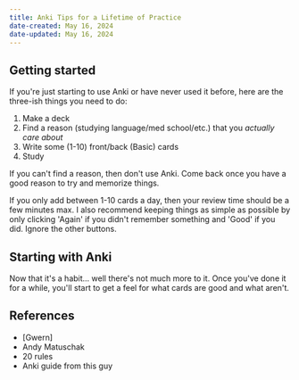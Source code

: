 ```yaml
---
title: Anki Tips for a Lifetime of Practice
date-created: May 16, 2024
date-updated: May 16, 2024
---
```


## Getting started

If you're just starting to use Anki or have never used it before, here are the three-ish things you need to do:

1. Make a deck
2. Find a reason (studying language/med school/etc.) that you *actually care about*
3. Write some (1-10) front/back (Basic) cards
4. Study

If you can't find a reason, then don't use Anki. Come back once you have a good reason to try and memorize things. 

If you only add between 1-10 cards a day, then your review time should be a few minutes max. I also recommend keeping things as simple as possible by only clicking 'Again' if you didn't remember something and 'Good' if you did. Ignore the other buttons.

## Starting with Anki

Now that it's a habit... well there's not much more to it. Once you've done it for a while, you'll start to get a feel for what cards are good and what aren't.

## References

- [Gwern]
- Andy Matuschak
- 20 rules
- Anki guide from this guy